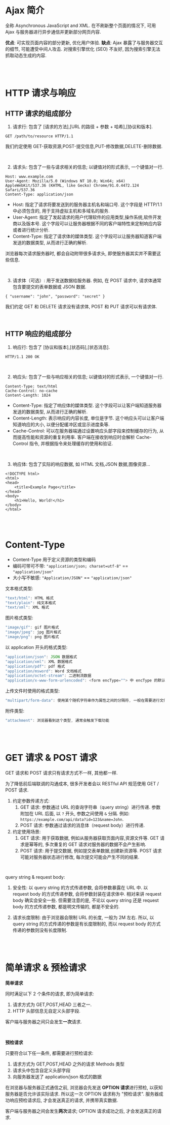 # Ajax 简介

全称 Asynchronous JavaScript and XML. 在不刷新整个页面的情况下, 可用 Ajax 与服务器进行异步通信并更新部分网页内容.

**优点**: 可实现页面内容的部分更新, 优化用户体验. **缺点**: Ajax 暴露了与服务器交互的细节, 可能遭受中间人攻击. 对搜索引擎优化 (SEO) 不友好, 因为搜索引擎无法抓取动态生成的内容.

<br><br>

# HTTP 请求与响应

## HTTP 请求的组成部分

1. 请求行: 包含了 [请求的方法],[URL 的路径 + 参数 + 哈希],[协议和版本].

```
GET /path/to/resource HTTP/1.1
```

我们约定使用 GET-获取资源,POST-提交信息,PUT-修改数据,DELETE-删除数据.

<br>

2. 请求头: 包含了一些与请求相关的信息; 以键值对的形式表示, 一个键值对一行.

```
Host: www.example.com
User-Agent: Mozilla/5.0 (Windows NT 10.0; Win64; x64) AppleWebKit/537.36 (KHTML, like Gecko) Chrome/91.0.4472.124 Safari/537.36
Content-Type: application/json
```

-   Host: 指定了请求将要发送到的服务器主机名和端口号. 这个字段是 HTTP/1.1 中必须包含的, 用于支持虚拟主机和多域名的服务.
-   User-Agent: 指定了发起请求的用户代理软件的应用类型,操作系统,软件开发商以及版本号. 这个字段可以让服务器根据不同的客户端特性来定制响应内容或者进行统计分析.
-   Content-Type: 指定了请求体的媒体类型. 这个字段可以让服务器知道客户端发送的数据类型, 从而进行正确的解析.

浏览器每次请求服务器时, 都会自动附带很多请求头, 即使服务器其实并不需要这些信息.

<br>

3. 请求体（可选）: 用于发送数据给服务器. 例如, 在 POST 请求中, 请求体通常包含要提交的表单数据或 JSON 数据.

```
{ "username": "john", "password": "secret" }
```

我们约定 GET 和 DELETE 请求没有请求体, POST 和 PUT 请求可以有请求体.

<br>

## HTTP 响应的组成部分

1. 响应行: 包含了 [协议和版本],[状态码],[状态消息].

```
HTTP/1.1 200 OK
```

<br>

2. 响应头: 包含了一些与响应相关的信息; 以键值对的形式表示, 一个键值对一行.

```
Content-Type: text/html
Cache-Control: no-cache
Content-Length: 1024
```

-   Content-Type: 指定了响应体的媒体类型. 这个字段可以让客户端知道服务器发送的数据类型, 从而进行正确的解析.
-   Content-Length: 表示响应的内容长度, 单位是字节. 这个响应头可以让客户端知道响应的大小, 以便分配缓冲区或显示进度条等.
-   Cache-Control: 可以在服务器端通过设置响应头部字段来控制缓存的行为, 从而提高性能和资源的重复利用率. 客户端在接收到响应时会解析 Cache-Control 指令, 并根据指令来处理缓存的使用和验证.

<br>

3. 响应体: 包含了实际的响应数据, 如 HTML 文档,JSON 数据,图像资源...

```
<!DOCTYPE html>
<html>
<head>
    <title>Example Page</title>
</head>
<body>
    <h1>Hello, World!</h1>
</body>
</html>
```

<br><br>

# Content-Type

-   Content-Type 用于定义资源的类型和编码
-   编码可带可不带: `"application/json; charset=utf-8"` == `"application/json"`
-   大小写不敏感: `"Application/JSON"` == `"application/json"`

文本格式类型:

```js
"text/html": HTML 格式
"text/plain": 纯文本格式
"text/xml": XML 格式
```

图片格式类型:

```js
"image/gif": gif 图片格式
"image/jpeg": jpg 图片格式
"image/png": png 图片格式
```

以 application 开头的格式类型:

```js
"application/json": JSON 数据格式
"application/xml": XML 数据格式
"application/pdf": pdf 格式
"application/msword": Word 文档格式
"application/octet-stream": 二进制流数据
"application/x-www-form-urlencoded": <form encType=""> 中 encType 的默认值, 数据会以 k0=v0&k1=v1... 的形式传输
```

上传文件时使用的格式类型:

```js
"multipart/form-data": 使用某个随机字符串作为属性之间的分隔符, 一般在需要进行文件上传时使用
```

附件类型:

```js
"attachment": 浏览器看到这个类型, 通常会触发下载功能
```

<br><br>

# GET 请求 & POST 请求

GET 请求和 POST 请求只有请求方式不一样, 其他都一样.

为了降低前后端联调的沟通成本, 很多开发者会以 RESTful API 规范使用 GET / POST 请求.

1.  约定参数传递方式:
    1.  GET 请求: 参数通过 URL 的查询字符串（query string）进行传递.
        参数附加在 URL 后面, 以 `?` 开头, 参数之间使用 `&` 分隔. 例如: `https://example.com/api/data?id=123&name=John`.
    2.  POST 请求: 参数通过请求的消息体（request body）进行传递.
2.  约定使用场景:
    1.  GET 请求: 用于获取数据, 例如从服务器获取页面内容,资源文件等.
        GET 请求是幂等的, 多次重复的 GET 请求对服务器的数据不会产生影响.
    2.  POST 请求: 用于提交数据, 例如提交表单数据,创建新资源等.
        POST 请求可能对服务器状态进行修改, 每次提交可能会产生不同的结果.

<br>

query string & request body:

1. 安全性: 以 query string 的方式传递参数, 会将参数暴露在 URL 中. 以 request body 的方式传递参数, 会将参数封装在请求体中. 相对来讲 request body 确实会安全一些. 但需要注意的是, 不论以 query string 还是 request body 的方式传递参数, 都是明文传输的, 都是不安全的.

2. 请求长度限制: 由于浏览器会限制 URL 的长度, 一般为 2M 左右. 所以, 以 query string 的方式传递的参数是有长度限制的, 而以 request body 的方式传递的参数则没有长度限制.

<br><br>

# 简单请求 & 预检请求

**简单请求**

同时满足以下 2 个条件的请求, 即为简单请求:

1.  请求方式为 GET,POST,HEAD 三者之一.
2.  HTTP 头部信息无自定义头部字段.

客户端与服务器之间只会发生**一次**请求.

<br>

**预检请求**

只要符合以下任一条件, 都需要进行预检请求:

1.  请求方式为 GET,POST,HEAD 之外的请求 Methods 类型
2.  请求头中包含自定义头部字段
3.  向服务器发送了 application/json 格式的数据

在浏览器与服务器正式通信之前, 浏览器会先发送 **OPTION 请求**进行预检, 以获知服务器是否允许该实际请求. 所以这一次 OPTION 请求称为 "预检请求". 服务器成功响应预检请求后, 才会发送真正的请求, 并携带真实数据.

客户端与服务器之间会发生**两次**请求; OPTION 请求成功之后, 才会发送真正的请求.

<br>
